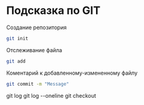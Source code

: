 # Подсказка по GIT

Создание репозитория
```sh
git init
```

Отслеживание файла
```sh
git add
```

Коментарий к добавленному-измененному файлу
```sh
git commit -m "Message"
```
git log
git log --oneline
git checkout